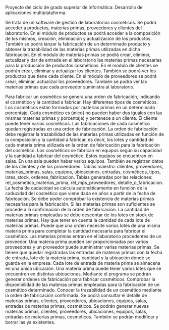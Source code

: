 Proyecto del ciclo de grado superior de informática: Desarrollo de aplicaciones multiplataforma.

Se trata de un software de gestión de laboratorios cosméticos. Se podrá acceder a productos, materias primas, proveedores y clientes del laboratorio. En el módulo de productos se podrá acceder a la composición de los mismos, creación, eliminación y actualización de los productos. También se podrá lanzar la fabricación de un determinado producto y obtener la trazabilidad de las materias primas utilizadas en dicha fabricación. En el módulo de materias primas se podrá crear, eliminar, actualizar y dar de entrada en el laboratorio las materias primas necesarias para la producción de productos cosméticos. En el módulo de clientes se podrán crear, eliminar y actualizar los clientes. También se podrá ver los productos que tiene cada cliente. En el módulo de proveedores se podrá crear, eliminar, actualizar los proveedores. También se podrá ver las materias primas que cada proveedor suministra al laboratorio.



Para fabricar un cosmético se genera una orden de fabricación, indicando el cosmético y la cantidad a fabricar. Hay diferentes tipos de cosméticos. Los cosméticos están formados por materias primas en un determinado porcentaje. Cada cosmético es único( no pueden haber dos iguales con las mismas materias primas y porcentaje) y pertenece a un cliente. El cliente puede tener varios cosméticos. Las fabricaciones de cada cosmético quedan registradas en una orden de fabricación. La orden de fabricación debe registrar la trazabilidad de las materias primas utilizadas en función de la composición y la cantidad a fabricar, es decir, los lotes y cantidad de cada materia prima utilizada en la orden de fabricación para la fabricación del cosmético. Los cosméticos se fabrican en equipos según su capacidad y la cantidad a fabricar del cosmético. Estos equipos se encuentran en salas. En una sala pueden haber varios equipos. También se registran datos de los clientes y de los proveedores. Tablas maestro: clientes, proveedores, materias_primas, salas, equipos, ubicaciones, entradas, cosméticos, tipos, lotes_stock, ordenes_fabricacion. Tablas generadas por las relaciones: rel_cosmetico_materias_prima, rel_mps_proveedores, detalle_o_fabricacion. La fecha de caducidad se calcula automáticamente en función de la caducidad del cosmético que viene dada en años a partir de la fecha de fabricación. Se debe poder comprobar la existencia de materias primas necesarias para la fabricación. Si las materias primas son suficientes se procede a la confirmación de la orden de fabricación. La cantidad de materias primas empleadas se debe descontar de los lotes en stock de materias primas. Hay que tener en cuenta la cantidad de cada lote de materias primas. Puede que una orden necesite varios lotes de una misma materia prima para completar la cantidad necesaria para fabricar el cosmético.
Las materias primas entran en el laboratorio procedentes de un proveedor. Una materia prima pueden ser proporcionadas por varios proveedores y un proveedor puede suministrar varias materias primas. Se tienen que quedar registradas las entradas de materias primas con la fecha de entrada, lote de la materia prima, cantidad y la ubicación donde se guarda en la empresa. Cada lote de entrada de materia prima se almacena en una única ubicación. Una materia prima puede tener varios lotes que se encuentren en distintas ubicaciones.
Mediante el programa se podrán generar ordenes de fabricación para fabricar cosméticos. Comprobar la disponibilidad de las materias primas empleadas para la fabricación de un cosmético determinado. Conocer la trazabilidad de un cosmético mediante la orden de fabricación confirmada. Se podrá consultar el detalle de materias primas, clientes, proveedores, ubicaciones, equipos, salas, entradas de materias primas, cosméticos. Se podrán generar nuevas materias primas, clientes, proveedores, ubicaciones, equipos, salas, entradas de materias primas, cosméticos. También se podrán modificar y borrar las ya existentes.
